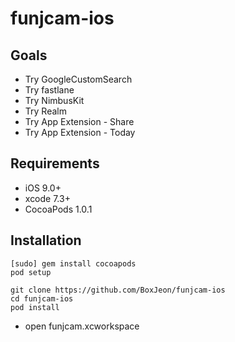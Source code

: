 # funjcam-ios

## Goals
* Try GoogleCustomSearch
* Try fastlane
* Try NimbusKit
* Try Realm
* Try App Extension - Share
* Try App Extension - Today

## Requirements
* iOS 9.0+
* xcode 7.3+
* CocoaPods 1.0.1

## Installation
```
[sudo] gem install cocoapods
pod setup
```

``` 
git clone https://github.com/BoxJeon/funjcam-ios
cd funjcam-ios
pod install
```
* open funjcam.xcworkspace
